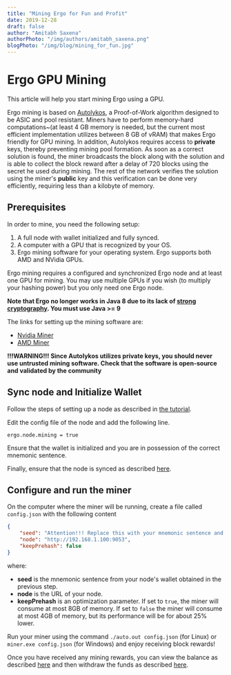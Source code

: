 ```yaml
---
title: "Mining Ergo for Fun and Profit"
date: 2019-12-28
draft: false
author: "Amitabh Saxena"
authorPhoto: "/img/authors/amitabh_saxena.png"
blogPhoto: "/img/blog/mining_for_fun.jpg"
---
```


# Ergo GPU Mining

This article will help you start mining Ergo using a GPU. 

Ergo mining is based on [Autolykos](https://docs.ergoplatform.com/ErgoPow.pdf), a Proof-of-Work algorithm designed to be ASIC and pool resistant. Miners have to perform memory-hard computations~(at least 4 GB memory is needed, but the current most efficient implementation utilizes between 8 GB of vRAM) that makes Ergo friendly for GPU mining. In addition, Autolykos requires access to **private** keys, thereby preventing mining pool formation. As soon as a correct solution is found, the miner broadcasts the block along with the solution and is able to collect the block reward after a delay of 720 blocks using the secret he used during mining. The rest of the network verifies the solution using the miner's **public** key and this verification can be done very efficiently, requiring less than a kilobyte of memory.

## Prerequisites

In order to mine, you need the following setup:

1. A full node with wallet initialized and fully synced.
2. A computer with a GPU that is recognized by your OS.
3. Ergo mining software for your operating system. Ergo supports both AMD and NVidia GPUs. 

Ergo mining requires a configured and synchronized Ergo node and at least one GPU for mining. You may use multiple GPUs if you wish (to multiply your hashing power) but you only need one Ergo node. 

**Note that Ergo no longer works in Java 8 due to its lack of [strong cryptography](http://mail.openjdk.java.net/pipermail/security-dev/2016-October/014942.html). You must use Java >= 9** 

The links for setting up the mining software are:

* [Nvidia Miner](https://github.com/ergoplatform/cuda-miner)
* [AMD Miner](https://ergoplatform.org/en/blog/2019_08_07_amd/)

**!!!WARNING!!! Since Autolykos utilizes private keys, you should never use untrusted mining software. Check that the software is open-source and validated by the community**

## Sync node and Initialize Wallet

Follow the steps of setting up a node as described in [the tutorial](https://github.com/ergoplatform/ergo/wiki/Set-up-a-full-node).

Edit the config file of the node and add the following line.

``ergo.node.mining = true``

Ensure that the wallet is initialized and you are in possession of the correct mnemonic sentence.

Finally, ensure that the node is synced as described [here](https://github.com/ergoplatform/ergo/wiki/Set-up-a-full-node#check-if-the-node-is-synced).

## Configure and run the miner

On the computer where the miner will be running, create a file called `config.json` with the following content

```json
{
    "seed": "Attention!!! Replace this with your mnemonic sentence and keep it secret or you will get robbed", 
    "node": "http://192.168.1.100:9053",
    "keepPrehash": false
}
```

where:

- **seed** is the mnemonic sentence from your node's wallet obtained in the previous step.
- **node** is the URL of your node.
- **keepPrehash** is an optimization parameter. If set to `true`, the miner will consume at most 8GB of memory. If set to `false` the miner will consume at most 4GB of memory, but its performance will be for about 25% lower.

Run your miner using the command `./auto.out config.json` (for Linux) or `miner.exe config.json` (for Windows) and enjoy receiving block rewards!

Once you have received any mining rewards, you can view the balance as described [here](https://github.com/ergoplatform/ergo/wiki/Set-up-a-full-node#check-wallet-balance) and then withdraw the funds as described [here](https://github.com/ergoplatform/ergo/wiki/Set-up-a-full-node#sending-funds).

